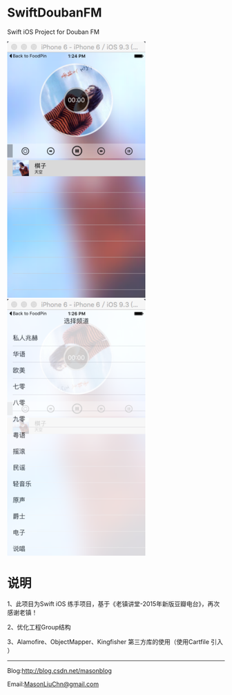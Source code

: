 # SwiftDoubanFM

Swift iOS Project for Douban FM

<img src="https://github.com/MasonLiuChn/SwiftDoubanFM/raw/master/doc/1.png"  width="320"/>
<img src="https://github.com/MasonLiuChn/SwiftDoubanFM/raw/master/doc/2.png"  width="320"/>

# 说明
1、此项目为Swift iOS 练手项目，基于《老镇讲堂-2015年新版豆瓣电台》，再次感谢老镇！

2、优化工程Group结构

3、Alamofire、ObjectMapper、Kingfisher 第三方库的使用（使用Cartfile 引入 ）

------
Blog:http://blog.csdn.net/masonblog

Email:MasonLiuChn@gmail.com
